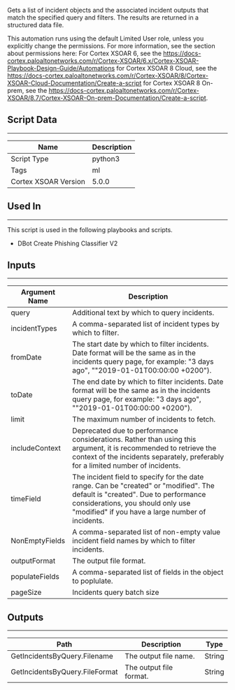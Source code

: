 Gets a list of incident objects and the associated incident outputs that
match the specified query and filters. The results are returned in a structured data file.

This automation runs using the default Limited User role, unless you explicitly change the permissions.
For more information, see the section about permissions here: For Cortex XSOAR 6, see the <https://docs-cortex.paloaltonetworks.com/r/Cortex-XSOAR/6.x/Cortex-XSOAR-Playbook-Design-Guide/Automations> for Cortex XSOAR 8 Cloud, see the <https://docs-cortex.paloaltonetworks.com/r/Cortex-XSOAR/8/Cortex-XSOAR-Cloud-Documentation/Create-a-script> for Cortex XSOAR 8 On-prem, see the <https://docs-cortex.paloaltonetworks.com/r/Cortex-XSOAR/8.7/Cortex-XSOAR-On-prem-Documentation/Create-a-script>.

## Script Data

---

| **Name** | **Description** |
| --- | --- |
| Script Type | python3 |
| Tags | ml |
| Cortex XSOAR Version | 5.0.0 |

## Used In

---
This script is used in the following playbooks and scripts.

* DBot Create Phishing Classifier V2

## Inputs

---

| **Argument Name** | **Description** |
| --- | --- |
| query | Additional text by which to query incidents. |
| incidentTypes | A comma-separated list of incident types by which to filter. |
| fromDate | The start date by which to filter incidents. Date format will be the same as in the incidents query page, for example: "3 days ago", ""2019-01-01T00:00:00 \+0200"\). |
| toDate | The end date by which to filter incidents. Date format will be the same as in the incidents query page, for example: "3 days ago", ""2019-01-01T00:00:00 \+0200"\). |
| limit | The maximum number of incidents to fetch. |
| includeContext | Deprecated due to performance considerations. Rather than using this argument, it is recommended to retrieve the context of the incidents separately, preferably for a limited number of incidents. |
| timeField | The incident field to specify for the date range. Can be "created" or "modified". The default is "created". Due to performance considerations, you should only use "modified" if you have a large number of incidents. |
| NonEmptyFields | A comma-separated list of non-empty value incident field names by which to filter incidents. |
| outputFormat | The output file format. |
| populateFields | A comma-separated list of fields in the object to poplulate. |
| pageSize | Incidents query batch size |

## Outputs

---

| **Path** | **Description** | **Type** |
| --- | --- | --- |
| GetIncidentsByQuery.Filename | The output file name. | String |
| GetIncidentsByQuery.FileFormat | The output file format. | String |
